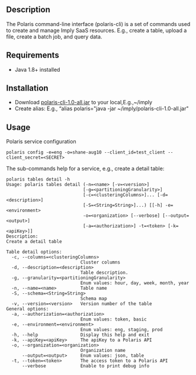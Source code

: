 ## Description
The Polaris command-line interface (polaris-cli) is a set of commands used to create and manage Imply SaaS resources. 
E.g.,  create a table, upload a file, create a batch job, and query data.

## Requirements
- Java 1.8+ installed

## Installation
- Download [polaris-cli-1.0-all.jar](https://github.com/shshen/polaris-cli/releases/download/v0.1/polaris-cli-1.0-all.jar) to your local,E.g.,~/imply 
- Create alias: E.g., “alias polaris="java -jar ~/imply/polaris-cli-1.0-all.jar"

## Usage
Polaris service configuration
```shell
polaris config -e=eng -o=shane-aug10 --client_id=test_client --client_secret=<SECRET>
```
The sub-commands help for a service, e.g., create a detail table:
```shell
polaris tables detail -h
Usage: polaris tables detail (-n=<name> [-v=<version>]
                             [-g=<partitioningGranularity>]
                             [-c=<clusteringColumns>]... [-d=<description>]
                             [-S=<String=String>]...) [[-h] -e=<environment>
                             -o=<organization> [--verbose] [--output=<output>]
                             [-a=<authorization>] -t=<token> [-k=<apiKey>]]
Description:
Create a detail table

Table detail options:
  -c, --columns=<clusteringColumns>
                            Cluster columns
  -d, --description=<description>
                            Table description.
  -g, --granularity=<partitioningGranularity>
                            Enum values: hour, day, week, month, year
  -n, --name=<name>         Table name
  -S, --schema=<String=String>
                            Schema map
  -v, --version=<version>   Version number of the table
General options:
  -a, --authorization=<authorization>
                            Enum values: token, basic
  -e, --environment=<environment>
                            Enum values: eng, staging, prod
  -h, --help                Display this help and exit
  -k, --apiKey=<apiKey>     The apiKey to a Polaris API
  -o, --organization=<organization>
                            Organization name
      --output=<output>     Enum values: json, table
  -t, --token=<token>       The access token to a Polaris API
      --verbose             Enable to print debug info
```